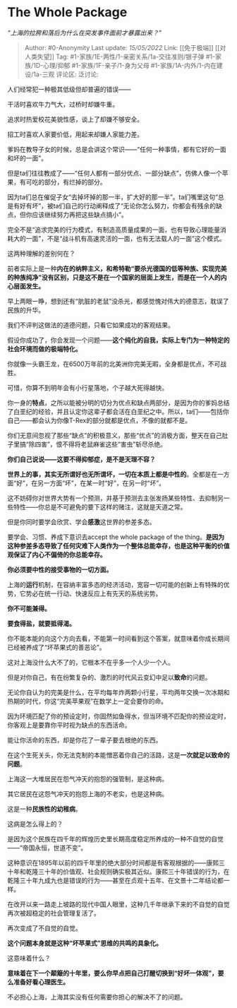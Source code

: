 # The Whole Package
*“上海的拉胯和落后为什么在突发事件面前才暴露出来？”*

> Author: #0-Anonymity
> Last update: *15/05/2022*
> Link: [[免于极端]] [[对人类失望]]
> Tag: #1-家族/1E-两性/1-亲密关系/1a-交往准则/银子弹 #1-家族/1D-心理/抑郁 #1-家族/1F-亲子/1-身为父母 #1-家族/1A-内外/1-内在建设/1a-三观
> 评论区:
> 泛讨论:

人们经常犯一种极其低级但却普遍的错误——

干活时喜欢牛力气大，过桥时却嫌牛重。

追求时热爱校花美貌性感，谈上了却嫌不够安全。

招工时喜欢人家要价低，用起来却嫌人家能力差。

爹妈在教导子女的时候，总是会讲这个常识——“任何一种事情，都有它好的一面和坏的一面”。

但是ta们往往教成了——“任何人都有一部分优点、一部分缺点”，仿佛人像一个苹果，有可吃的部分，有烂掉的部分。

因为ta们总在催促子女“去掉坏掉的那一半，扩大好的那一半”。ta们嘴里这句“总是有好有坏”，被ta们自己的行动阐释成了“无论你怎么努力，你都会有残余的缺点，但你应该继续努力再把这些缺点搞小”。

完全不是“追求完美的行为模式，有制造高质量成果的一面，也有导致心理能量消耗大的一面”，不是“战斗机有高速灵活的一面，也有无法载人的一面”这个模式。

这两种理解的差别何在？

前者实际上是一种**内在的纳粹主义，和希特勒“要杀光德国的低等种族、实现完美的种族纯净”没有区别，只是这不是在一个国家的层面上发生，而是在一个人的内心层面发生。**

早上两眼一睁，想到还有“肮脏的老鼠”没杀光，都感觉愧对伟大的德意志，耽误了民族的升华。

我们不评判这做法的道德问题，只看它如果成功的客观结果。

假设你成功了，你会发现一个问题——**这个纯化的自我，实际上专门为一种特定的社会环境而做的极端特化。**

你就像一头霸王龙，在6500万年前的北美洲你完美无暇，全身都是优点，不可战胜。

可惜，你算不到明年会有小行星落地，个子越大死得越快。

你一身的**特点**，之所以能被分明的切分为优点和缺点两部分，是因为你的爹妈总结了白垩纪的经验，并且认定你这辈子都会活在白垩纪之中。所以，ta们——包括你自己——都会认为你像T-Rex的部分就都是优点，不像的就都不是。

你们无意间忽视了那些“缺点”的积极意义，那些“优点”的消极方面，整天在自己肚子里搞“除四害”，恨不得将老鼠麻雀这些“害虫”斩尽杀绝。

**你们自己说说——这要不得抑郁症，是不是天理不容？**

**世界上的事，其实无所谓好也无所谓坏，一切在本质上都是中性的**。全都是在一方面“好”，在另一方面“坏”，在某一时“好”，在另一时“坏”。

这不妨碍你对世界大势有一个预测，并基于预测去主张发扬某些特性、去抑制另一些特性——你总是不可避免的要下这样的赌注，这就是天道之常。

但是你同时要学会欣赏、学会**感激**这世界的参差多态。

要学会、习惯、养成下意识去accept the whole package of the thing。**是因为这种参差多态导致了任何灾难下人类作为一个整体总能幸存，也是这种平衡的价值观保证了内心不偏倚的你总能幸存。**

**你必须要中性的接受事物的一切方面。**

上海的**运行**机制，在容纳丰富多态的经济活动，宽容一切可能的创新上有特殊的优势，它势必在统一行动、快速反应上有先天的系统劣势。

**你不可能兼得。**

**要食得盐，就要抵得渴。**

你不能本能的向这个方向去看，不能第一时间看到这个答案，就意味着你成长期间已经被养成了“坏苹果式的善恶论”。

这对上海没什么大不了的，它根本不在乎多一个人少一个人。

但是对你自己，有在纷繁复杂的、激烈的时代风云变幻中足以**致命**的问题。

无论你自认为的完美是什么，在平均每年炸两颗小行星，平均两年交换一次冰期和热期的时代，你这“完美苹果观”在数学上一定会要你的命。

因为环境匹配了你的预设定时，你固然如鱼得水，但当环境不匹配你的预设定时，你客观上是要靠你平时视为缺点的东西活命。

能让你活命的东西，却是你花了一辈子要去根绝的东西。

在这个生死关头，你无法克制的本能憎恶着你自己的活路，这是**一次就足以致命的问题**。

上海这一大堆居民在怨气冲天的抱怨的强管制，是这种病。

其它居民在这怨气冲天的抱怨上海的不老实，也是这种病。

这是一种**民族性的幼稚病**。

这病是怎么得上的？

是因为这个民族在四千年的辉煌历史里长期高度稳定所养成的一种不自觉的自觉——“帝国永恒，世道不变”。

这种意识在1895年以前的四千年里的绝大部分时间都是有客观根据的——康熙三十年和乾隆三十年的价值观、社会规则确实极其近似。康熙三十年错误的行为，在乾隆三十年九成九也是错误的行为——甚至在贞观十五年、在文景十二年结论都一样。

在改开以来一路走上坡路的现代中国人眼里，这种几千年继承下来的不自觉的自觉再次被超稳定的社会管理复活了。

再次变成了不自觉的自觉。

**这个问题本身就是这种“坏苹果式”思维的共鸣的具象化。**

这意味着什么？

**意味着在下一个颠簸的十年里，要么你早点把自己打醒切换到“好坏一体观”，要么准备好看心理医生。**

不必担心上海，上海其实没有任何需要你担心的解决不了的问题。
